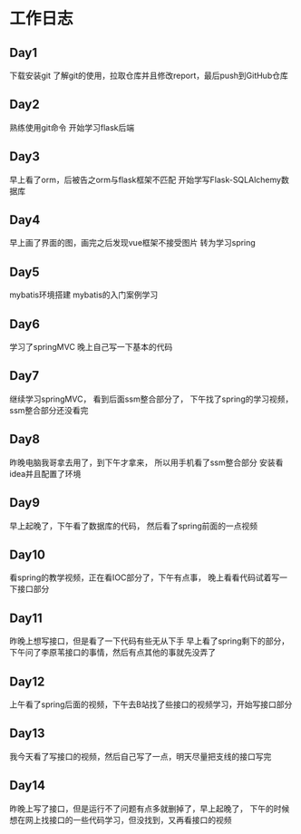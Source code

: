 # 工作日志
## Day1
下载安装git
了解git的使用，拉取仓库并且修改report，最后push到GitHub仓库
## Day2
熟练使用git命令
开始学习flask后端
## Day3
早上看了orm，后被告之orm与flask框架不匹配
开始学写Flask-SQLAlchemy数据库
## Day4
早上画了界面的图，画完之后发现vue框架不接受图片
转为学习spring
## Day5
mybatis环境搭建
mybatis的入门案例学习
## Day6
学习了springMVC
晚上自己写一下基本的代码
## Day7
继续学习springMVC，
看到后面ssm整合部分了，
下午找了spring的学习视频， 
ssm整合部分还没看完
## Day8
昨晚电脑我哥拿去用了，到下午才拿来，
所以用手机看了ssm整合部分
安装看idea并且配置了环境
## Day9
早上起晚了，下午看了数据库的代码，
然后看了spring前面的一点视频
## Day10
看spring的教学视频，正在看IOC部分了，下午有点事，
晚上看看代码试着写一下接口部分
## Day11
昨晚上想写接口，但是看了一下代码有些无从下手
早上看了spring剩下的部分，
下午问了李原苇接口的事情，然后有点其他的事就先没弄了 
## Day12
上午看了spring后面的视频，下午去B站找了些接口的视频学习，开始写接口部分
## Day13
我今天看了写接口的视频，然后自己写了一点，明天尽量把支线的接口写完
## Day14
昨晚上写了接口，但是运行不了问题有点多就删掉了，早上起晚了，
下午的时候想在网上找接口的一些代码学习，但没找到，又再看接口的视频
